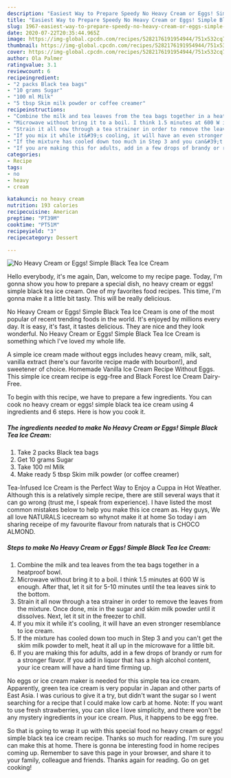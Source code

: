 ```yaml
---
description: "Easiest Way to Prepare Speedy No Heavy Cream or Eggs! Simple Black Tea Ice Cream"
title: "Easiest Way to Prepare Speedy No Heavy Cream or Eggs! Simple Black Tea Ice Cream"
slug: 1967-easiest-way-to-prepare-speedy-no-heavy-cream-or-eggs-simple-black-tea-ice-cream
date: 2020-07-22T20:35:44.965Z
image: https://img-global.cpcdn.com/recipes/5282176191954944/751x532cq70/no-heavy-cream-or-eggs-simple-black-tea-ice-cream-recipe-main-photo.jpg
thumbnail: https://img-global.cpcdn.com/recipes/5282176191954944/751x532cq70/no-heavy-cream-or-eggs-simple-black-tea-ice-cream-recipe-main-photo.jpg
cover: https://img-global.cpcdn.com/recipes/5282176191954944/751x532cq70/no-heavy-cream-or-eggs-simple-black-tea-ice-cream-recipe-main-photo.jpg
author: Ola Palmer
ratingvalue: 3.1
reviewcount: 6
recipeingredient:
- "2 packs Black tea bags"
- "10 grams Sugar"
- "100 ml Milk"
- "5 tbsp Skim milk powder or coffee creamer"
recipeinstructions:
- "Combine the milk and tea leaves from the tea bags together in a heatproof bowl."
- "Microwave without bring it to a boil. I think 1.5 minutes at 600 W is enough. After that, let it sit for 5-10 minutes until the tea leaves sink to the bottom."
- "Strain it all now through a tea strainer in order to remove the leaves from the mixture. Once done, mix in the sugar and skim milk powder until it dissolves. Next, let it sit in the freezer to chill."
- "If you mix it while it&#39;s cooling, it will have an even stronger resemblance to ice cream."
- "If the mixture has cooled down too much in Step 3 and you can&#39;t get the skim milk powder to melt, heat it all up in the microwave for a little bit."
- "If you are making this for adults, add in a few drops of brandy or rum for a stronger flavor. If you add in liquor that has a high alcohol content, your ice cream will have a hard time firming up."
categories:
- Recipe
tags:
- no
- heavy
- cream

katakunci: no heavy cream 
nutrition: 193 calories
recipecuisine: American
preptime: "PT39M"
cooktime: "PT51M"
recipeyield: "3"
recipecategory: Dessert

---
```



![No Heavy Cream or Eggs! Simple Black Tea Ice Cream](https://img-global.cpcdn.com/recipes/5282176191954944/751x532cq70/no-heavy-cream-or-eggs-simple-black-tea-ice-cream-recipe-main-photo.jpg)

Hello everybody, it's me again, Dan, welcome to my recipe page. Today, I'm gonna show you how to prepare a special dish, no heavy cream or eggs! simple black tea ice cream. One of my favorites food recipes. This time, I'm gonna make it a little bit tasty. This will be really delicious.

No Heavy Cream or Eggs! Simple Black Tea Ice Cream is one of the most popular of recent trending foods in the world. It's enjoyed by millions every day. It is easy, it's fast, it tastes delicious. They are nice and they look wonderful. No Heavy Cream or Eggs! Simple Black Tea Ice Cream is something which I've loved my whole life.

A simple ice cream made without eggs includes heavy cream, milk, salt, vanilla extract (here&#39;s our favorite recipe made with bourbon!), and sweetener of choice. Homemade Vanilla Ice Cream Recipe Without Eggs. This simple ice cream recipe is egg-free and Black Forest Ice Cream Dairy-Free.


To begin with this recipe, we have to prepare a few ingredients. You can cook no heavy cream or eggs! simple black tea ice cream using 4 ingredients and 6 steps. Here is how you cook it.

<!--inarticleads1-->

##### The ingredients needed to make No Heavy Cream or Eggs! Simple Black Tea Ice Cream:

1. Take 2 packs Black tea bags
1. Get 10 grams Sugar
1. Take 100 ml Milk
1. Make ready 5 tbsp Skim milk powder (or coffee creamer)


Tea-Infused Ice Cream is the Perfect Way to Enjoy a Cuppa in Hot Weather. Although this is a relatively simple recipe, there are still several ways that it can go wrong (trust me, I speak from experience). I have listed the most common mistakes below to help you make this ice cream as. Hey guys, We all love NATURALS icecream so whynot make it at home So today i am sharing receipe of my favourite flavour from naturals that is CHOCO ALMOND. 

<!--inarticleads2-->

##### Steps to make No Heavy Cream or Eggs! Simple Black Tea Ice Cream:

1. Combine the milk and tea leaves from the tea bags together in a heatproof bowl.
1. Microwave without bring it to a boil. I think 1.5 minutes at 600 W is enough. After that, let it sit for 5-10 minutes until the tea leaves sink to the bottom.
1. Strain it all now through a tea strainer in order to remove the leaves from the mixture. Once done, mix in the sugar and skim milk powder until it dissolves. Next, let it sit in the freezer to chill.
1. If you mix it while it&#39;s cooling, it will have an even stronger resemblance to ice cream.
1. If the mixture has cooled down too much in Step 3 and you can&#39;t get the skim milk powder to melt, heat it all up in the microwave for a little bit.
1. If you are making this for adults, add in a few drops of brandy or rum for a stronger flavor. If you add in liquor that has a high alcohol content, your ice cream will have a hard time firming up.


No eggs or ice cream maker is needed for this simple tea ice cream. Apparently, green tea ice cream is very popular in Japan and other parts of East Asia. I was curious to give it a try, but didn&#39;t want the sugar so I went searching for a recipe that I could make low carb at home. Note: If you want to use fresh strawberries, you can slice I love simplicity, and there won&#39;t be any mystery ingredients in your ice cream. Plus, it happens to be egg free. 

So that is going to wrap it up with this special food no heavy cream or eggs! simple black tea ice cream recipe. Thanks so much for reading. I'm sure you can make this at home. There is gonna be interesting food in home recipes coming up. Remember to save this page in your browser, and share it to your family, colleague and friends. Thanks again for reading. Go on get cooking!
